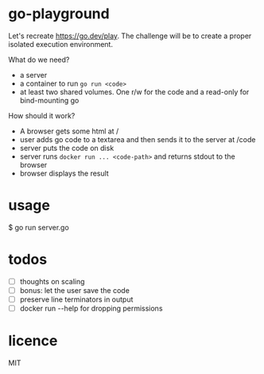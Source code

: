 # go-playground
Let's recreate https://go.dev/play. The challenge will be to create a proper isolated execution environment.

What do we need?
- a server
- a container to run `go run <code>`
- at least two shared volumes. One r/w for the code and a read-only for bind-mounting go

How should it work?
- A browser gets some html at /
- user adds go code to a textarea and then sends it to the server at /code
- server puts the code on disk
- server runs `docker run ... <code-path>` and returns stdout to the browser
- browser displays the result

# usage
$ go run server.go

# todos
- [ ] thoughts on scaling
- [ ] bonus: let the user save the code
- [ ] preserve line terminators in output
- [ ] docker run --help for dropping permissions

# licence
MIT
